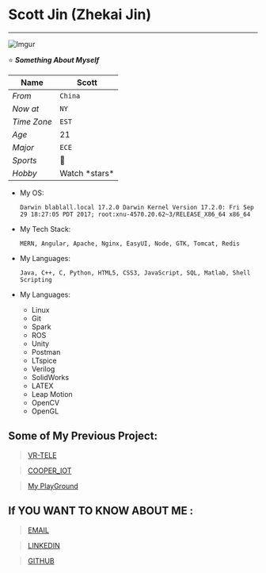 # Scott Jin (Zhekai Jin)
***
![Imgur](https://i.imgur.com/1UTycAe.jpg)

:star: ***_Something About Myself_***

Name | Scott
--- | --- 
*From* | `China` 
*Now at* | `NY`
*Time Zone* | `EST`
*Age* | 21 
*Major*| `ECE`
*Sports* | :basketball:
*Hobby* | Watch \*stars\*

* My OS:

  ```shell
  Darwin blablall.local 17.2.0 Darwin Kernel Version 17.2.0: Fri Sep 29 18:27:05 PDT 2017; root:xnu-4570.20.62~3/RELEASE_X86_64 x86_64
  ```
  
* My Tech Stack:

  ```shell
  MERN, Angular, Apache, Nginx, EasyUI, Node, GTK, Tomcat, Redis
  ```
  
* My Languages:

  ```shell
  Java, C++, C, Python, HTML5, CSS3, JavaScript, SQL, Matlab, Shell Scripting
  ```
  
* My Languages:
  * Linux
  * Git
  * Spark
  * ROS
  * Unity 
  * Postman
  * LTspice
  * Verilog
  * SolidWorks 
  * LATEX
  * Leap Motion
  * OpenCV
  * OpenGL

## Some of My Previous Project:
> [VR-TELE](https://github.com/ZhekaiJin/VR-TELE) 

> [COOPER_IOT](https://github.com/ZhekaiJin/Cooper_IOT) 

> [My PlayGround](https://github.com/ZhekaiJin/Practice-Projects) 

## If YOU WANT TO KNOW ABOUT ME :
> [EMAIL](mailto:JIN4@COOPER.EDU) 

> [LINKEDIN](https://www.linkedin.com/in/scott-zhekai-jin-196aa1b1/)

> [GITHUB](https://www.github.com/zhekaijin)
